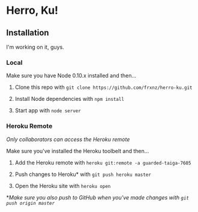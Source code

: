 Herro, Ku!
==========

## Installation

I'm working on it, guys.

### Local
Make sure you have Node 0.10.x installed and then...

1. Clone this repo with `git clone https://github.com/frxnz/herro-ku.git`

2. Install Node dependencies with `npm install`

3. Start app with `node server`

### Heroku Remote
*Only collaborators can access the Heroku remote*

Make sure you've installed the Heroku toolbelt and then...

1. Add the Heroku remote with `heroku git:remote -a guarded-taiga-7605`

2. Push changes to Heroku* with `git push heroku master`

3. Open the Heroku site with `heroku open`

**Make sure you also push to GitHub when you've made changes with `git push origin master`*
